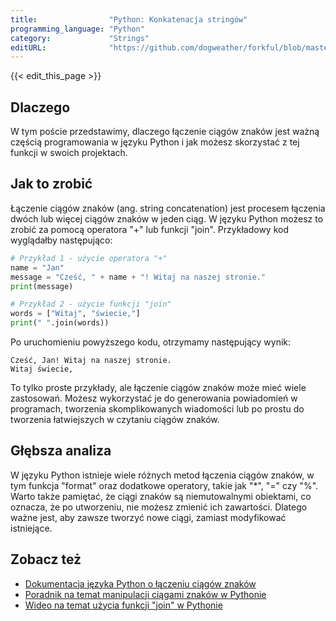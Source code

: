 ```yaml
---
title:                "Python: Konkatenacja stringów"
programming_language: "Python"
category:             "Strings"
editURL:              "https://github.com/dogweather/forkful/blob/master/content/pl/python/concatenating-strings.md"
---
```


{{< edit_this_page >}}

## Dlaczego

W tym poście przedstawimy, dlaczego łączenie ciągów znaków jest ważną częścią programowania w języku Python i jak możesz skorzystać z tej funkcji w swoich projektach.

## Jak to zrobić

Łączenie ciągów znaków (ang. string concatenation) jest procesem łączenia dwóch lub więcej ciągów znaków w jeden ciąg. W języku Python możesz to zrobić za pomocą operatora "+" lub funkcji "join". Przykładowy kod wyglądałby następująco:

```Python
# Przykład 1 - użycie operatora "+"
name = "Jan"
message = "Cześć, " + name + "! Witaj na naszej stronie."
print(message)

# Przykład 2 - użycie funkcji "join"
words = ["Witaj", "świecie,"]
print(" ".join(words))
```

Po uruchomieniu powyższego kodu, otrzymamy następujący wynik:

```
Cześć, Jan! Witaj na naszej stronie.
Witaj świecie,
```

To tylko proste przykłady, ale łączenie ciągów znaków może mieć wiele zastosowań. Możesz wykorzystać je do generowania powiadomień w programach, tworzenia skomplikowanych wiadomości lub po prostu do tworzenia łatwiejszych w czytaniu ciągów znaków.

## Głębsza analiza

W języku Python istnieje wiele różnych metod łączenia ciągów znaków, w tym funkcja "format" oraz dodatkowe operatory, takie jak "\*", "=" czy "%". Warto także pamiętać, że ciągi znaków są niemutowalnymi obiektami, co oznacza, że po utworzeniu, nie możesz zmienić ich zawartości. Dlatego ważne jest, aby zawsze tworzyć nowe ciągi, zamiast modyfikować istniejące.

## Zobacz też

- [Dokumentacja języka Python o łączeniu ciągów znaków](https://docs.python.org/3/library/string.html#concatenation-and-repetition)
- [Poradnik na temat manipulacji ciągami znaków w Pythonie](https://realpython.com/python-strings/)
- [Wideo na temat użycia funkcji "join" w Pythonie](https://www.youtube.com/watch?v=VW-58CGCeo4)